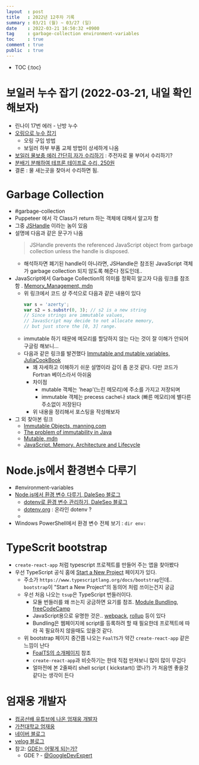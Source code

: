 ```yaml
---
layout  : post
title   : 2022년 12주차 기록
summary : 03/21 (월) ~ 03/27 (일)
date    : 2022-03-21 16:50:32 +0900
tag     : garbage-collection environment-variables
toc     : true
comment : true
public  : true
---
```

* TOC
{:toc}

# 보일러 누수 잡기 (2022-03-21, 내일 확인해보자)

* 린나이 17번 에러 - 난방 누수
* [오링으로 누수 잡기](https://youtu.be/7x77S1ak3qI)
  * 오링 구입 방법
  * 보일러 하부 부품 교체 방법이 상세하게 나옴
* [보일러 물보충 에러 간단히 자가 수리하기](https://youtu.be/Kjhsk8U3iiY) : 주전자로 물 부어서 수리하기?
* [분배기 분해하여 테프론 테이프로 수리, 250원](https://youtu.be/AN-7HSvcGrQ)
* 결론 : 물 새는곳을 찾아서 수리하면 됨.

# Garbage Collection

* #garbage-collection
* Puppeteer 에서 각 Class가 return 하는 객체에 대해서 알고자 함
* 그중 [JSHandle](https://pptr.dev/#?product=Puppeteer&version=v13.5.1&show=api-class-jshandle) 이라는 놈이 있음
* 설명에 다음과 같은 문구가 나옴
  > JSHandle prevents the referenced JavaScript object from garbage collection unless the handle is disposed.
  * 해석하자면 폐기된 handle이 아니라면, JSHandle은 참조된 JavaScript 객체가 garbage collection 되지 않도록 해준다 정도인데..
* JavaScript에서 Garbage Collection의 의미를 정확히 알고자 다음 링크를 참조함 . [Memory_Management, mdn](https://developer.mozilla.org/en-US/docs/Web/JavaScript/Memory_Management)
  * 위 링크에서 코드 상 주석으로 다음과 같은 내용이 있다
    ```js
    var s = 'azerty';
    var s2 = s.substr(0, 3); // s2 is a new string
    // Since strings are immutable values,
    // JavasScript may decide to not allocate memory,
    // but just store the [0, 3] range.
    ```
  * immutable 하기 때문에 메모리를 할당하지 않는 다는 것이 잘 이해가 안되어 구글링 해보니...
  * 다음과 같은 링크를 발견했다 [Immutable and mutable variables, JuliaCookBook](https://m3g.github.io/JuliaNotes.jl/v0.1/immutable/)
    * 꽤 자세하고 이해하기 쉬운 설명이라 감이 좀 온것 같다. 다만 코드가 Fortran 베이스라서 아쉬움
    * 차이점
      * mutable 객체는 'heap'(느린 메모리)에 주소를 가지고 저장되며
      * immutable 객체는 precess cache나 stack (빠른 메모리)에 별다른 주소없이 저장된다
    * 위 내용을 정리해서 포스팅을 작성해보자
* 그 외 찾아본 링크
  * [Immutable Objects, manning.com](https://freecontent.manning.com/mutable-and-immutable-objects/)
  * [The problem of immutability in Java](https://blog.allegro.tech/2020/04/immutability-in-java.html)
  * [Mutable, mdn](https://developer.mozilla.org/en-US/docs/Glossary/Mutable)
  * [JavaScript. Memory. Architecture and Lifecycle](https://valerii-udodov.com/posts/javascript-memory/)

# Node.js에서 환경변수 다루기

* #environment-variables
* [Node.js에서 환경 변수 다루기, DaleSeo 블로그](https://www.daleseo.com/js-node-process-env/)
  * [dotenv로 환경 변수 관리하기, DaleSeo 블로그](https://www.daleseo.com/js-dotenv/)
  * [dotenv.org](https://dotenv.org/) : 온라인 dotenv ?
  * 
* Windows PowerShell에서 환경 변수 전체 보기 : `dir env:`

# TypeScrit bootstrap

* `create-react-app` 처럼 typescript 프로젝트를 만들어 주는 앱을 찾아봤다
* 우선 TypeScript 공식 홈에 [Start a New Project](https://www.typescriptlang.org/docs/bootstrap) 페이지가 있다.
  * 주소가 `https://www.typescriptlang.org/docs/bootstrap`인데.. `bootstrap`이 "Start a New Project"의 동의어 처럼 쓰이는건지 궁금 
  * 우선 처음 나오는 `tsup`은 TypeScript 번들러이다.
    * 모듈 번들러를 왜 쓰는지 궁금하면 요기를 참조. [Module Bundling, freeCodeCamp](https://www.freecodecamp.org/news/javascript-modules-part-2-module-bundling-5020383cf306/)
    * JavaScript용으로 유명한 것은.. [webpack](https://www.libhunt.com/r/webpack), [rollup](https://www.libhunt.com/r/rollup) 등이 있다
    * Bundling은 웹페이지에 script를 등록하려 할 때 필요한데 프로젝트에 따라 꼭 필요하지 않을때도 있을것 같다.
  * 위 bootstrap 페이지 중간쯤 나오는 `FoalTS`가 약간 `create-react-app` 같은 느낌이 난다
    * [FoalTS의 소개페이지](https://foalts.org/docs/) 참조 
    * `create-react-app`과 비슷하기는 한데 직접 만져보니 많이 많이 무겁다
    * 얼마전에 본 2줄짜리 shell script ( kickstart() 였나?) 가 처음엔 좋을것 같다는 생각이 든다

# 엄재웅 개발자

* [컴공선배 유튜브에 나온 엄재웅 개발자](https://youtu.be/r2yCQFhCpKM)
* [가천대학교 엄재웅](https://sw.gachon.ac.kr/cms/?p=37#)
* [네이버 블로그](https://blog.naver.com/skydoves)
* [velog 블로그](https://velog.io/@skydoves)
* 참고: [GDE는 어떻게 되는가?](https://twitter.com/keyboardsurfer/status/1459121442688221202)
  * GDE ? - [@GoogleDevExpert](https://twitter.com/GoogleDevExpert)
